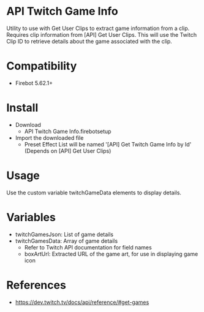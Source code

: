 # API Twitch Game Info
Utility to use with Get User Clips to extract game information from a clip. Requires clip information from [API] Get User Clips. This will use the Twitch Clip ID to retrieve details about the game associated with the clip.

# Compatibility
- Firebot 5.62.1+

# Install
+ Download 
  + API Twitch Game Info.firebotsetup
+ Import the downloaded file
  + Preset Effect List will be named '[API] Get Twitch Game Info by Id' (Depends on [API] Get User Clips)

# Usage
Use the custom variable twitchGameData elements to display details.

# Variables
+ twitchGamesJson: List of game details
+ twitchGamesData: Array of game details
  + Refer to Twitch API documentation for field names
  + boxArtUrl: Extracted URL of the game art, for use in displaying game icon

# References
+ https://dev.twitch.tv/docs/api/reference/#get-games
